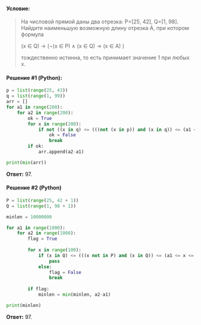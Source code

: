 #### Условие:

> На числовой прямой даны два отрезка: P=[25, 42], Q=[1, 98]. Найдите наименьшую возможную длину отрезка A, при котором формула
> 
> (x ∈ Q) → (¬(x ∈ P) ∧ (x ∈ Q) → (x ∈ A) )
> 
> тождественно истинна, то есть принимает значение 1 при любых x.

#### Решение #1 (Python):
```python
p = list(range(25, 43))
q = list(range(1, 99))
arr = []
for a1 in range(200):
    for a2 in range(200):
        ok = True
        for x in range(200):
            if not ((x in q) <= (((not (x in p)) and (x in q)) <= (a1 <= x <= a2))):
                ok = False
                break
        if ok:
            arr.append(a2-a1)

print(min(arr))
```

**Ответ:** 97.

#### Решение #2 (Python)
```python
P = list(range(25, 42 + 1))
Q = list(range(1, 98 + 1))

minlen = 10000000

for a1 in range(1000):
    for a2 in range(1000):
        flag = True
        
        for x in range(100):
            if (x in Q) <= (((x not in P) and (x in Q)) <= (a1 <= x <= a2)):
                pass
            else:
                flag = False
                break
        
        if flag:
            minlen = min(minlen, a2-a1)

print(minlen)
```
**Ответ:** 97.
